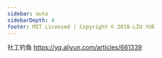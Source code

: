 ```yaml
---
sidebar: auto
sidebarDepth: 4
footer: MIT Licensed | Copyright © 2018-LIU YUE
---
```


社工钓鱼 https://yq.aliyun.com/articles/661339